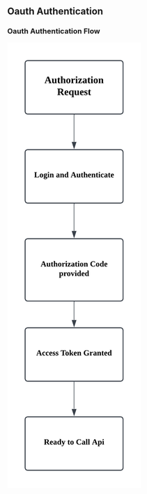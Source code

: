 ## Oauth Authentication

### Oauth Authentication Flow
<img src="pictures/Oauth%20Flow%20chart.png" alt="Flow Chart" style="height:10%; margin:0; padding:0;">


